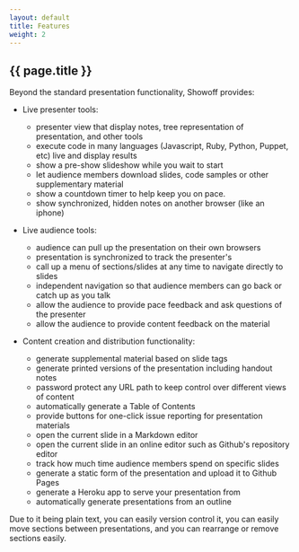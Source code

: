 ```yaml
---
layout: default
title: Features
weight: 2
---
```


## {{ page.title }}

Beyond the standard presentation functionality, Showoff provides:

* Live presenter tools:
  * presenter view that display notes, tree representation of presentation, and other tools
  * execute code in many languages (Javascript, Ruby, Python, Puppet, etc) live and display results
  * show a pre-show slideshow while you wait to start
  * let audience members download slides, code samples or other supplementary material
  * show a countdown timer to help keep you on pace.
  * show synchronized, hidden notes on another browser (like an iphone)

* Live audience tools:
  * audience can pull up the presentation on their own browsers
  * presentation is synchronized to track the presenter's
  * call up a menu of sections/slides at any time to navigate directly to slides
  * independent navigation so that audience members can go back or catch up as you talk
  * allow the audience to provide pace feedback and ask questions of the presenter
  * allow the audience to provide content feedback on the material

* Content creation and distribution functionality:
  * generate supplemental material based on slide tags
  * generate printed versions of the presentation including handout notes
  * password protect any URL path to keep control over different views of content
  * automatically generate a Table of Contents
  * provide buttons for one-click issue reporting for presentation materials
  * open the current slide in a Markdown editor
  * open the current slide in an online editor such as Github's repository editor
  * track how much time audience members spend on specific slides
  * generate a static form of the presentation and upload it to Github Pages
  * generate a Heroku app to serve your presentation from
  * automatically generate presentations from an outline

Due to it being plain text, you can easily version control it, you can easily move
sections between presentations, and you can rearrange or remove sections easily.
